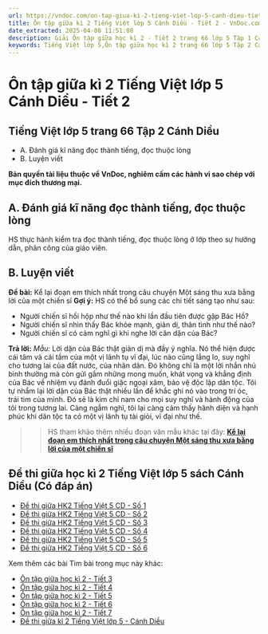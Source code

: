```yaml
---
url: https://vndoc.com/on-tap-giua-ki-2-tieng-viet-lop-5-canh-dieu-tiet-2-324085
title: Ôn tập giữa kì 2 Tiếng Việt lớp 5 Cánh Diều - Tiết 2 - VnDoc.com
date_extracted: 2025-04-08 11:51:08
description: Giải Ôn tập giữa học kì 2 - Tiết 2 trang 66 lớp 5 Tập 1 Cánh Diều gồm các phần hướng dẫn giải chi tiết, đầy đủ nhất chỉ có trên VnDoc. Mời các bạn tham khảo.
keywords: Tiếng Việt lớp 5,Ôn tập giữa học kì 2 trang 66 lớp 5 Tập 2 Cánh Diều,Tiếng Việt lớp 5 trang 66 Tập 2 Cánh Diều,ôn tập giữa học kì 2,ôn tập giữa học kì 2 lớp 5 tiếng việt,Ôn tập giữa học kì 2 Tiếng Việt lớp 5,ôn tập giữa học kì 2 tiếng việt lớp 5 Cánh Diều,Tiếng Việt lớp 5 Tập 2 trang 66 Cánh Diều,Tiếng Việt lớp 5 Cánh Diều,Tiếng Việt lớp 5 Tập 2,sgk Tiếng Việt lớp 5
---
```


# Ôn tập giữa kì 2 Tiếng Việt lớp 5 Cánh Diều - Tiết 2
## **Tiếng Việt lớp 5 trang 66 Tập 2 Cánh Diều**
  * A. Đánh giá kĩ năng đọc thành tiếng, đọc thuộc lòng
  * B. Luyện viết

**Bản quyền tài liệu thuộc về VnDoc, nghiêm cấm các hành vi sao chép với mục đích thương mại.**
## **A. Đánh giá kĩ năng đọc thành tiếng, đọc thuộc lòng**
HS thực hành kiểm tra đọc thành tiếng, đọc thuộc lòng ở lớp theo sự hướng dẫn, phân công của giáo viên.
## **B. Luyện viết**
**Đề bài:** Kể lại đoạn em thích nhất trong câu chuyện Một sáng thu xưa bằng lời của một chiến sĩ
**Gợi ý:**
HS có thể bổ sung các chi tiết sáng tạo như sau:
  * Người chiến sĩ hồi hộp như thế nào khi lần đầu tiên được gặp Bác Hồ?
  * Người chiến sĩ nhìn thấy Bác khỏe mạnh, giản dị, thân tình như thế nào?
  * Người chiến sĩ có cảm nghĩ gì khi nghe lời căn dặn của Bác?

**Trả lời:**
_Mẫu:_
Lời dặn của Bác thật giản dị mà đầy ý nghĩa. Nó thể hiện được cái tâm và cái tầm của một vị lãnh tụ vĩ đại, lúc nào cũng lắng lo, suy nghĩ cho tương lai của đất nước, của nhân dân. Đó không chỉ là một lời nhắn nhủ bình thường mà còn gửi gắm những mong muốn, khát vọng và khẳng định của Bác về nhiệm vụ đánh đuổi giặc ngoại xâm, bảo vệ độc lập dân tộc. Tôi tự nhẩm lại lời dặn của Bác thật nhiều lần để khắc ghi nó vào trong trí óc, trái tim của mình. Đó sẽ là kim chỉ nam cho mọi suy nghĩ và hành động của tôi trong tương lai. Càng ngẫm nghĩ, tôi lại càng cảm thấy hãnh diện và hạnh phúc khi dân tộc ta có một vị lãnh tụ tài giỏi, vĩ đại như thế.
>> HS tham khảo thêm nhiều đoạn văn mẫu khác tại đây: **[Kể lại đoạn em thích nhất trong câu chuyện Một sáng thu xưa bằng lời của một chiến sĩ](<https://vndoc.com/ke-lai-doan-em-thich-nhat-trong-cau-chuyen-mot-sang-thu-xua-bang-loi-cua-mot-chien-si-lop-5-338872>)**
## **Đề thi giữa học kì 2 Tiếng Việt lớp 5 sách Cánh Diều \(Có đáp án\)**
  * [Đề thi giữa HK2 Tiếng Việt 5 CD - Số 1](<https://vndoc.com/de-thi-giua-ki-2-tieng-viet-lop-5-canh-dieu-de-so-1-337745>)
  * [Đề thi giữa HK2 Tiếng Việt 5 CD - Số 2](<https://vndoc.com/de-thi-giua-ki-2-tieng-viet-lop-5-canh-dieu-de-so-2-337756>)
  * [Đề thi giữa HK2 Tiếng Việt 5 CD - Số 3](<https://vndoc.com/de-thi-giua-ki-2-tieng-viet-lop-5-canh-dieu-de-so-3-337769>)
  * [Đề thi giữa HK2 Tiếng Việt 5 CD - Số 4](<https://vndoc.com/de-thi-giua-ki-2-tieng-viet-lop-5-canh-dieu-de-so-4-338013>)
  * [Đề thi giữa HK2 Tiếng Việt 5 CD - Số 5](<https://vndoc.com/de-thi-giua-ki-2-tieng-viet-lop-5-canh-dieu-de-so-5-338015>)
  * [Đề thi giữa HK2 Tiếng Việt 5 CD - Số 6](<https://vndoc.com/de-thi-giua-ki-2-tieng-viet-lop-5-canh-dieu-de-so-6-338017>)

Xem thêm các bài Tìm bài trong mục này khác:
  * [Ôn tập giữa học kì 2 - Tiết 3](</on-tap-giua-hoc-ki-2-tieng-viet-lop-5-tiet-3-3777>)
  * [Ôn tập giữa học kì 2 - Tiết 4](</on-tap-giua-hoc-ki-2-tieng-viet-lop-5-tiet-4-3783>)
  * [Ôn tập giữa học kì 2 - Tiết 5](</on-tap-giua-ki-2-tieng-viet-lop-5-canh-dieu-tiet-5-324091>)
  * [Ôn tập giữa học kì 2 - Tiết 6](</on-tap-giua-ki-2-tieng-viet-lop-5-canh-dieu-tiet-6-324095>)
  * [Ôn tập giữa học kì 2 - Tiết 7](</on-tap-giua-hoc-ki-2-tieng-viet-lop-5-tiet-7-3954>)
  * [Đề thi giữa kì 2 Tiếng Việt lớp 5 - Cánh Diều](</de-thi-giua-ki-2-lop-5-mon-tieng-viet>)

